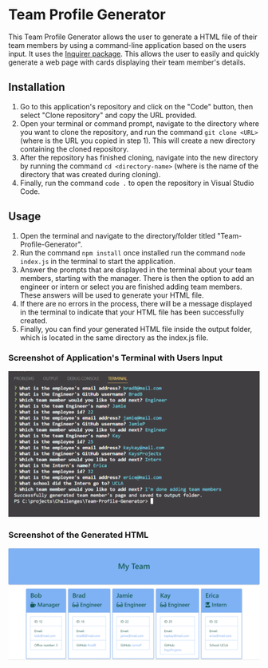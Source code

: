 # Team Profile Generator

This Team Profile Generator allows the user to generate a HTML file of their team members by using a command-line application based on the users input. It uses the [Inquirer package](https://www.npmjs.com/package/inquirer). This allows the user to easily and quickly generate a web page with cards displaying their team member's details. 

## Installation

1. Go to this application's repository and click on the "Code" button, then select "Clone repository" and copy the URL provided.
2. Open your terminal or command prompt, navigate to the directory where you want to clone the repository, and run the command ```git clone <URL>``` (where <URL> is the URL you copied in step 1). This will create a new directory containing the cloned repository.
3. After the repository has finished cloning, navigate into the new directory by running the command ```cd <directory-name>``` (where <directory-name> is the name of the directory that was created during cloning).
4. Finally, run the command ```code .``` to open the repository in Visual Studio Code.

## Usage

1. Open the terminal and navigate to the directory/folder titled "Team-Profile-Generator".
2. Run the command ```npm install``` once installed run the command ```node index.js``` in the terminal to start the application.
3. Answer the prompts that are displayed in the terminal about your team members, starting with the manager. There is then the option to add an engineer or intern or select you are finished adding team members. These answers will be used to generate your HTML file.
4. If there are no errors in the process, there will be a message displayed in the terminal to indicate that your HTML file has been successfully created.
5. Finally, you can find your generated HTML file inside the output folder, which is located in the same directory as the index.js file.

### Screenshot of Application's Terminal with Users Input

![alt text](./assets/images/terminal-screenshot.png)

### Screenshot of the Generated HTML

![alt text](./assets/images/my-team-screenshot.png)